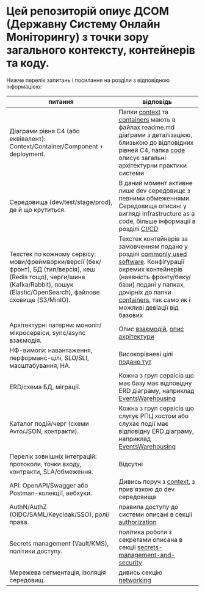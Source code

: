 # Цей репозиторій опиує ДСОМ (Державну Систему Онлайн Моніторингу) з точки зору загального контексту, контейнерів та коду.

Нижче перелік запитань і посилання на розділи з відповідною інформацією:



| питання | відповідь |
|---|---|
| Діаграми рівня C4 (або еквівалент): Context/Container/Component + deployment. | Папки [context](context/readme.md#context-diagram) та [containers](containers/readme.md#main-flow-diagram) мають в файлах readme.md діаграми з деталізацією, близькою до відповідних рівней С4, папка [code](code) описує загальні архітектурни практики системи |
| Середовища (dev/test/stage/prod), де й що крутиться. | В даний момент активне лише dev середовищє з певними обмеженнями. Середовища описані у вигляді Infrastructure as a code, більше інформації в розділі [CI/CD](code/readme.md#cicd) |
| Техстек по кожному сервісу: мови/фреймворки/версії (бек/фронт), БД (тип/версія), кеш (Redis тощо), черги/шина (Kafka/Rabbit), пошук (Elastic/OpenSearch), файлове сховище (S3/MinIO). | Техстек контейнерів за замовченням подано у розділі [commonly used software](containers/readme.md#commonly-used-software). Конфігурації окремих контейнерів (наявність фронту/беку/бази) подані у папках, дочірніх до папки [containers](containers), так само як і можливі девіації від базових |
| Архітектурні патерни: моноліт/мікросервіси, sync/async взаємодія. | Опис [взаємодій](code/readme.md#in-cluster-communications), [опис ахрітектури](containers/readme.md#container-architecture) |
| НФ-вимоги: навантаження, перформанс-цілі, SLO/SLI, масштабування, HA. | Високорівневі цілі [подано тут](context/readme.md#main-implemented-nfrs-and-challenges) |
| ERD/схема БД, міграції. | Кожна з груп сервісів що має базу має відповідну ERD діаграму, наприклад [EventsWarehousing](containers/EventWarehousing/readme.md#components)  |
| Каталог подій/черг (схеми Avro/JSON, контракти). |  Кожна з груп сервісів що слугує РПЦ хостом або слухає події має відповідну ERD діаграму, наприклад [EventsWarehousing](containers/EventWarehousing/readme.md#listen-as)  |
| Перелік зовнішніх інтеграцій: протоколи, точки входу, контракти, SLA/обмеження. | Відсутні |
| API: OpenAPI/Swagger або Postman-колекції, вебхуки. | Дивись поруч з [context](context/readme.md#context-diagram), з прив'язкою до dev середовища   |
| AuthN/AuthZ (OIDC/SAML/Keycloak/SSO), ролі/права. | правила доступу до системи описані в секціі [authorization](code/readme.md#authorization)  |
| Secrets management (Vault/KMS), політики доступу. | політика роботи з секретами описана в секціі [secrets-management-and-security](code/readme.md#secrets-management-and-security) |
| Мережева сегментація, ізоляція середовищ. | дивись секцію [networking](code/readme.md#networking) |



